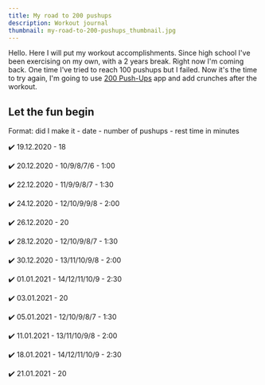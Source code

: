 ```yaml
---
title: My road to 200 pushups
description: Workout journal
thumbnail: my-road-to-200-pushups_thumbnail.jpg
---
```


<content-image image="my-road-to-200-pushups_thumbnail.jpg"></content-image>

Hello. Here I will put my workout accomplishments. Since high school I've been exercising on my own, with a 2 years break. Right now I'm coming back. One time I've tried to reach 100 pushups but I failed. Now it's the time to try again, I'm going to use [200 Push-Ups](https://play.google.com/store/apps/details?id=com.powerups.pushups) app and add crunches after the workout.

## Let the fun begin

Format: did I make it - date - number of pushups - rest time in minutes

✔️ 19.12.2020 - 18

✔️ 20.12.2020 - 10/9/8/7/6 - 1:00

✔️ 22.12.2020 - 11/9/9/8/7 - 1:30

✔️ 24.12.2020 - 12/10/9/9/8 - 2:00

✔️ 26.12.2020 - 20

✔️ 28.12.2020 - 12/10/9/8/7 - 1:30

✔️ 30.12.2020 - 13/11/10/9/8 - 2:00

✔️ 01.01.2021 - 14/12/11/10/9 - 2:30

✔️ 03.01.2021 - 20

✔️ 05.01.2021 - 12/10/9/8/7 - 1:30

✔️ 11.01.2021 - 13/11/10/9/8 - 2:00

✔️ 18.01.2021 - 14/12/11/10/9 - 2:30

✔️ 21.01.2021 - 20
